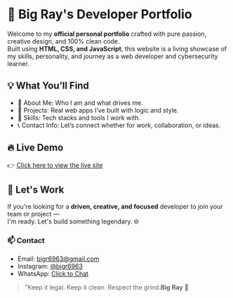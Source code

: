 # 🚀 Big Ray's Developer Portfolio

Welcome to my **official personal portfolio** crafted with pure passion, creative design, and 100% clean code.  
Built using **HTML, CSS, and JavaScript**, this website is a living showcase of my skills, personality, and journey as a web developer and cybersecurity learner.


## 💡 What You’ll Find

- 🌟 About Me: Who I am and what drives me.
- 💼 Projects: Real web apps I’ve built with logic and style.
- 🎯 Skills: Tech stacks and tools I work with.
- 📞 Contact Info: Let’s connect  whether for work, collaboration, or ideas.



## 🔥 Live Demo

👉 [Click here to view the live site](https://devBigRay.github.io/Bigray-portfolio-/)


## 🤝 Let's Work

If you're looking for a **driven, creative, and focused** developer to join your team or project —  
I'm ready. Let's build something legendary. 🌐


### 📫 Contact

- Email: [bigr6963@gmail.com](mailto:bigr6963@gmail.com)  
- Instagram: [@bigr6963](https://instagram.com/bigr6963)  
- WhatsApp: [Click to Chat](https://wa.me/2348139680482)



> "Keep it legal. Keep it clean. Respect the grind.**Big Ray** 💯
